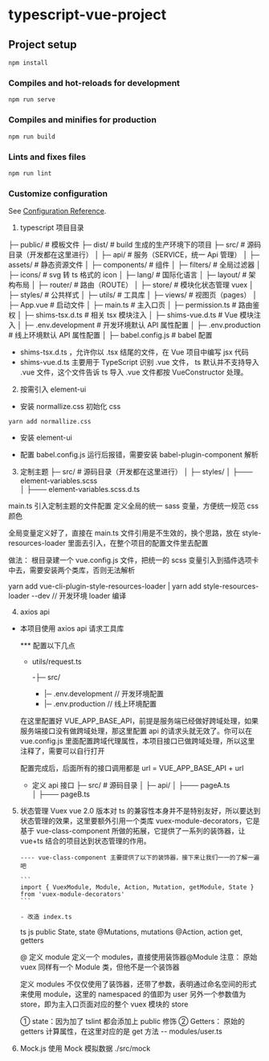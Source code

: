 <!-- @format -->

# typescript-vue-project

## Project setup

```
npm install
```

### Compiles and hot-reloads for development

```
npm run serve
```

### Compiles and minifies for production

```
npm run build
```

### Lints and fixes files

```
npm run lint
```

### Customize configuration

See [Configuration Reference](https://cli.vuejs.org/config/).

1. typescript 项目目录

├─ public/ # 模板文件
├─ dist/ # build 生成的生产环境下的项目
├─ src/ # 源码目录（开发都在这里进行）
│ ├─ api/ # 服务（SERVICE，统一 Api 管理）
│ ├─ assets/ # 静态资源文件
│ ├─ components/ # 组件
│ ├─ filters/ # 全局过滤器
│ ├─ icons/ # svg 转 ts 格式的 icon
│ ├─ lang/ # 国际化语言
│ ├─ layout/ # 架构布局
│ ├─ router/ # 路由（ROUTE）
│ ├─ store/ # 模块化状态管理 vuex
│ ├─ styles/ # 公共样式
│ ├─ utils/ # 工具库
│ ├─ views/ # 视图页（pages）
│ ├─ App.vue # 启动文件
│ ├─ main.ts # 主入口页
│ ├─ permission.ts # 路由鉴权
│ ├─ shims-tsx.d.ts # 相关 tsx 模块注入
│ ├─ shims-vue.d.ts # Vue 模块注入
│ ├─ .env.development # 开发环境默认 API 属性配置
│ ├─ .env.production # 线上环境默认 API 属性配置
│ ├─ babel.config.js # babel 配置

- shims-tsx.d.ts ，允许你以 .tsx 结尾的文件，在 Vue 项目中编写 jsx 代码
- shims-vue.d.ts 主要用于 TypeScript 识别 .vue 文件， ts 默认并不支持导入 .vue 文件，这个文件告诉 ts 导入 .vue 文件都按 VueConstructor<Vue> 处理。

2. 按需引入 element-ui

- 安装 normallize.css 初始化 css

```
yarn add normallize.css
```

- 安装 element-ui

- 配置 babel.config.js
  运行后报错，需要安装 babel-plugin-component 解析

3. 定制主题
   ├─ src/ # 源码目录（开发都在这里进行）
   │ ├─ styles/
   │ ├─── element-variables.scss  
   │ ├─── element-variables.scss.d.ts

main.ts 引入定制主题的文件配置
定义全局的统一 sass 变量，方便统一规范 css 颜色

全局变量定义好了，直接在 main.ts 文件引用是不生效的，换个思路，放在 style-resources-loader 里面去引入，在整个项目的配置文件里去配置

做法： 根目录建一个 vue.config.js 文件，把统一的 scss 变量引入到插件选项卡中去，需要安装两个类库，否则无法解析

yarn add vue-cli-plugin-style-resources-loader | yarn add style-resources-loader --dev // 开发环境 loader 编译

4. axios api

- 本项目使用 axios api 请求工具库

  \*\*\* 配置以下几点

  - utils/request.ts

    -├─ src/

    - |─ .env.development // 开发环境配置
    - |─ .env.production // 线上环境配置

  在这里配置好 VUE_APP_BASE_API，前提是服务端已经做好跨域处理，如果服务端接口没有做跨域处理，那这里配置 api 的请求头就无效了。你可以在 vue.config.js 里面配置跨域代理属性，本项目接口已做跨域处理，所以这里注释了，需要可以自行打开

  配置完成后，后面所有的接口调用都是 url = VUE_APP_BASE_API + url

  - 定义 api 接口
    ├─ src/ # 源码目录
    │ ├─ api/
    │ ├─── pageA.ts  
    │ ├─── pageB.ts

5.  状态管理 Vuex
    vue 2.0 版本对 ts 的兼容性本身并不是特别友好，所以要达到状态管理的效果，这里要额外引用一个类库 vuex-module-decorators，它是基于 vue-class-component 所做的拓展，它提供了一系列的装饰器，让 vue+ts 结合的项目达到状态管理的作用。

        ---- vue-class-component 主要提供了以下的装饰器，接下来让我们一一的了解一遍吧

        ```
        import { VuexModule, Module, Action, Mutation, getModule, State } from 'vuex-module-decorators'
        ```

        - 改造 index.ts

    ts js
    public State, state
    @Mutations, mutations
    @Action, action
    get, getters

    @ 定义 module
    定义一个 modules，直接使用装饰器@Module
    注意： 原始 vuex 同样有一个 Module 类，但他不是一个装饰器

    定义 modules 不仅仅使用了装饰器，还带了参数，表明通过命名空间的形式来使用 module，这里的 namespaced 的值即为 user
    另外一个参数值为 store，即为主入口页面对应的整个 vuex 模块的 store

    ① state：因为加了 tslint 都会添加上 public 修饰
    ② Getters： 原始的 getters 计算属性，在这里对应的是 get 方法 -- modules/user.ts

6.  Mock.js
    使用 Mock 模拟数据 ./src/mock
